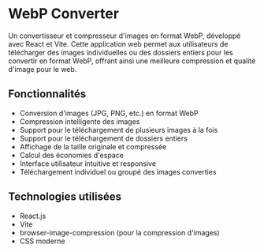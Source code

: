 # WebP Converter

Un convertisseur et compresseur d'images en format WebP, développé avec React et Vite. Cette application web permet aux utilisateurs de télécharger des images individuelles ou des dossiers entiers pour les convertir en format WebP, offrant ainsi une meilleure compression et qualité d'image pour le web.

## Fonctionnalités

- Conversion d'images (JPG, PNG, etc.) en format WebP
- Compression intelligente des images
- Support pour le téléchargement de plusieurs images à la fois
- Support pour le téléchargement de dossiers entiers
- Affichage de la taille originale et compressée
- Calcul des économies d'espace
- Interface utilisateur intuitive et responsive
- Téléchargement individuel ou groupé des images converties

## Technologies utilisées

- React.js
- Vite
- browser-image-compression (pour la compression d'images)
- CSS moderne

